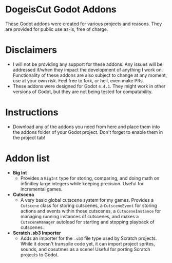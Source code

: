 # DogeisCut Godot Addons
These Godot addons were created for various projects and reasons. They are provided for public use as-is, free of charge.
# Disclaimers
- I will not be providing any support for these addons. Any issues will be addressed if/when they impact the development of anything I work on. Functionality of these addons are also subject to change at any moment, use at your own risk. Feel free to fork, or hell, even make PRs.
- These addons were designed for Godot `4.4.1`. They might work in other versions of Godot, but they are not being tested for compatability.
# Instructions
- Download any of the addons you need from here and place them into the addons folder of your Godot project. Don't forget to enable them in the project tab!
# Addon list
- **Big Int**
  - Provides a `BigInt` type for storing, comparing, and doing math on infinitley large integers while keeping precision. Useful for incremental games.
- **Cutscena**
  - A very basic global cutscene system for my games. Provides a `Cutscene` class for storing cutscenes, a `CutsceneEvent` for storing actions and events within those cutscenes, a `CutsceneInstance` for managing running instances of cutscenes, and makes a `CutsceneManager` autoload for starting and stopping playback of cutscenes.
- **Scratch .sb3 Importer**
  - Adds an importer for the `.sb3` file type used by Scratch projects. While it doesn't transpile code yet, it can import project sprites, sounds, and cosutmes as a scene! Useful for porting Scratch projects to Godot.
